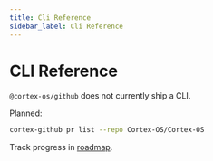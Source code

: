 ```yaml
---
title: Cli Reference
sidebar_label: Cli Reference
---
```


# CLI Reference

`@cortex-os/github` does not currently ship a CLI.

Planned:

```bash
cortex-github pr list --repo Cortex-OS/Cortex-OS
```

Track progress in [roadmap](./roadmap.md).
